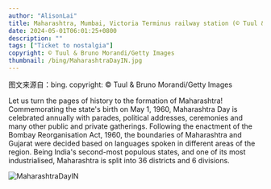 ```yaml
---
author: "AlisonLai"
title: Maharashtra, Mumbai, Victoria Terminus railway station (© Tuul & Bruno Morandi/Getty Images)
date: 2024-05-01T06:01:25+0800
description: ""
tags: ["Ticket to nostalgia"]
copyright: © Tuul & Bruno Morandi/Getty Images
thumbnail: /bing/MaharashtraDayIN.jpg
---
```

图文来源自：bing.  copyright: © Tuul & Bruno Morandi/Getty Images

Let us turn the pages of history to the formation of Maharashtra! Commemorating the state's birth on May 1, 1960, Maharashtra Day is celebrated annually with parades, political addresses, ceremonies and many other public and private gatherings. Following the enactment of the Bombay Reorganisation Act, 1960, the boundaries of Maharashtra and Gujarat were decided based on languages spoken in different areas of the region. Being India's second-most populous states, and one of its most industrialised, Maharashtra is split into 36 districts and 6 divisions.

![MaharashtraDayIN](/bing/MaharashtraDayIN.jpg)